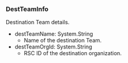 ### DestTeamInfo
Destination Team details.

- destTeamName: System.String
  - Name of the destination Team.
- destTeamOrgId: System.String
  - RSC ID of the destination organization.
